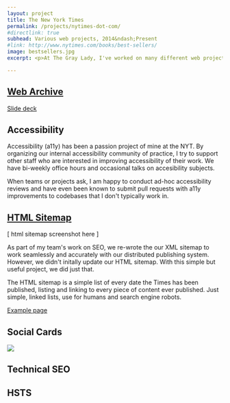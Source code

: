 ```yaml
---
layout: project
title: The New York Times
permalink: /projects/nytimes-dot-com/
#directlink: true
subhead: Various web projects, 2014&ndash;Present
#link: http://www.nytimes.com/books/best-sellers/
image: bestsellers.jpg
excerpt: <p>At The Gray Lady, I've worked on many different web projects. Currently, I work on technical SEO and social work with a focus on front-end presentation.</p>

---
```


## [Web Archive](https://archive.nytimes.com/)


[Slide deck](https://www.slideshare.net/justinph/nyt-web-archive/justinph/nyt-web-archive)


## Accessibility

Accessibility (a11y) has been a passion project of mine at the NYT. By organizing our internal accessibility community of practice, I try to support other staff who are interested in improving accessibility of their work. We have bi-weekly office hours and occasional talks on accesibility subjects.

When teams or projects ask, I am happy to conduct ad-hoc accessibility reviews and have even been known to submit pull requests with a11y improvements to codebases that I don't typically work in.


## [HTML Sitemap](https://www.nytimes.com/sitemap/)

[ html sitemap screenshot here ]

As part of my team's work on SEO, we re-wrote the our XML sitemap to work seamlessly and accurately with our distributed publishing system. However, we didn't initally update our HTML sitemap. With this simple but useful project, we did just that.

The HTML sitemap is a simple list of every date the Times has been published, listing and linking to every piece of content ever published. Just simple, linked lists, use for humans and search engine robots.

[Example page](https://www.nytimes.com/sitemap/2020/03/17/)

## Social Cards

<img src="https://static01.nyt.com/images/2019/06/13/us/politics/13biden-abortion1/13biden-abortion1-facebookJumbo.jpg?year=2019&h=550&w=1050&s=edf80f913129db0400e1148f68d5539dddd954113b80616c9c2deb561c29ff6e&k=ZQJBKqZ0VN" />



## Technical SEO



## HSTS

